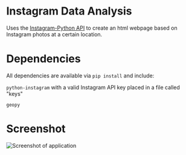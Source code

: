 Instagram Data Analysis
=======================
Uses the [Instagram-Python API](https://github.com/Instagram/python-instagram) to create an html webpage based on Instagram photos at a certain location.

Dependencies
=============
All dependencies are available via `pip install` and include:

`python-instagram` with a valid Instagram API key placed in a file called "keys"

`geopy`

Screenshot
==========
![Screenshot of application](/../screenshots/instagramToHTML-screenshot.jpg?raw=true "Screenshot of application")

